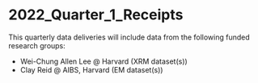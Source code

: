 # 2022_Quarter_1_Receipts

This quarterly data deliveries will include data from the following funded research groups:
- Wei-Chung Allen Lee @ Harvard (XRM dataset(s))
- Clay Reid @ AIBS, Harvard (EM dataset(s))
